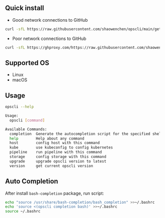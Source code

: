 ## Quick install

- Good network connections to GitHub

```bash
curl -sfL https://raw.githubusercontent.com/shaowenchen/opscli/main/getopscli.sh | VERSION=latest sh -
```

- Poor network connections to GitHub

```bash
curl -sfL https://ghproxy.com/https://raw.githubusercontent.com/shaowenchen/opscli/main/getopscli.sh |VERSION=latest sh -
```

## Supported OS

- Linux
- macOS

## Usage

```bash
opscli --help

Usage:
  opscli [command]

Available Commands:
  completion  Generate the autocompletion script for the specified shell
  help        Help about any command
  host        config host with this command
  kube        use kubeconfig to config kubernetes
  pipeline    run pipeline with this command
  storage     config storage with this command
  upgrade     upgrade opscli version to latest
  version     get current opscli version
```

## Auto Completion

After install `bash-completion` package, run script:

```bash
echo "source /usr/share/bash-completion/bash_completion" >>~/.bashrc
echo 'source <(opscli completion bash)' >>~/.bashrc
source ~/.bashrc
```
